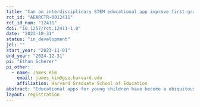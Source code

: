 ```yaml
---
title: "Can an interdisciplinary STEM educational app improve first-graders’ literacy and math skills?"
rct_id: "AEARCTR-0012411"
rct_id_num: "12411"
doi: "10.1257/rct.12411-1.0"
date: "2023-10-31"
status: "in_development"
jel: ""
start_year: "2023-11-01"
end_year: "2024-12-31"
pi: "Ethan Scherer"
pi_other:
  - name: James Kim
    email: james_kim@gse.harvard.edu
    affiliation: Harvard Graduate School of Education
abstract: "Educational apps for young children have become a ubiquitous feature of schools and classrooms. Despite the proliferation of educational apps, few studies have examined whether educational apps that interleave literacy and math language activities can work to improve student outcomes across an entire school district.  With school by classroom blocks, first-graders were randomly assigned to either a literacy only educational app or an interdisciplinary STEM educational app that included literacy and math language activities that focused on building students’ meta-linguistic skills and math quantitative language. Both intervention conditions provided a similar number of activities and implementation was equivalent, beginning in the fall 2023 school year and ending in spring 2024 (from November to April, approximately 6 months). The impact analysis will examine posttest differences on short-measures of engagement, domain specific vocabulary, listening, and reading comprehension, and long-term measures of basic literacy skills and math achievement."
layout: registration
---
```


